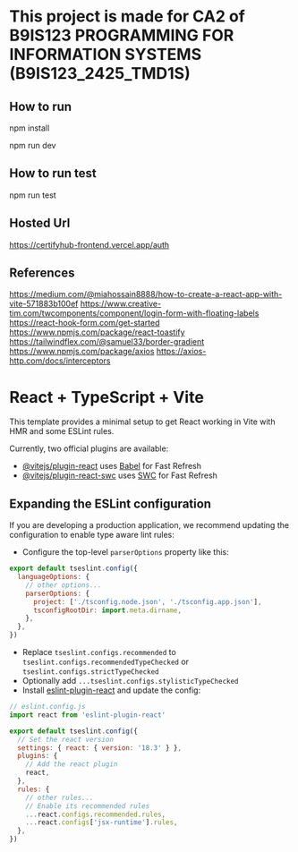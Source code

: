# This project is made for CA2 of B9IS123 PROGRAMMING FOR INFORMATION SYSTEMS (B9IS123_2425_TMD1S)

## How to run

npm install

npm run dev

## How to run test

npm run test

## Hosted Url

https://certifyhub-frontend.vercel.app/auth


## References

https://medium.com/@miahossain8888/how-to-create-a-react-app-with-vite-571883b100ef
https://www.creative-tim.com/twcomponents/component/login-form-with-floating-labels
https://react-hook-form.com/get-started
https://www.npmjs.com/package/react-toastify
https://tailwindflex.com/@samuel33/border-gradient
https://www.npmjs.com/package/axios
https://axios-http.com/docs/interceptors


# React + TypeScript + Vite

This template provides a minimal setup to get React working in Vite with HMR and some ESLint rules.

Currently, two official plugins are available:

- [@vitejs/plugin-react](https://github.com/vitejs/vite-plugin-react/blob/main/packages/plugin-react/README.md) uses [Babel](https://babeljs.io/) for Fast Refresh
- [@vitejs/plugin-react-swc](https://github.com/vitejs/vite-plugin-react-swc) uses [SWC](https://swc.rs/) for Fast Refresh

## Expanding the ESLint configuration

If you are developing a production application, we recommend updating the configuration to enable type aware lint rules:

- Configure the top-level `parserOptions` property like this:

```js
export default tseslint.config({
  languageOptions: {
    // other options...
    parserOptions: {
      project: ['./tsconfig.node.json', './tsconfig.app.json'],
      tsconfigRootDir: import.meta.dirname,
    },
  },
})
```

- Replace `tseslint.configs.recommended` to `tseslint.configs.recommendedTypeChecked` or `tseslint.configs.strictTypeChecked`
- Optionally add `...tseslint.configs.stylisticTypeChecked`
- Install [eslint-plugin-react](https://github.com/jsx-eslint/eslint-plugin-react) and update the config:

```js
// eslint.config.js
import react from 'eslint-plugin-react'

export default tseslint.config({
  // Set the react version
  settings: { react: { version: '18.3' } },
  plugins: {
    // Add the react plugin
    react,
  },
  rules: {
    // other rules...
    // Enable its recommended rules
    ...react.configs.recommended.rules,
    ...react.configs['jsx-runtime'].rules,
  },
})
```
